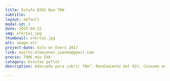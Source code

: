 ```yaml
---
title: Estufa EOSS Noa 7KW
subtitle:
layout: default
modal-id: 1
date: 2015-04-22
img: oferta1.jpg
thumbnail: oferta1.jpg
alt: image-alt
project-date: Solo en Enero 2017
link: mailto:almacenes.juanma@gmail.com
precio: 780€ mas IVA
category: Estufas pellet
description: Adecuada para cubrir 70m². Rendimiento del 91%. Consumo entre 0,4 y 1,4 kg/h, autonomia de 9 a 32h. Programable. En color burdeos, antracita y blanco.

---
```

